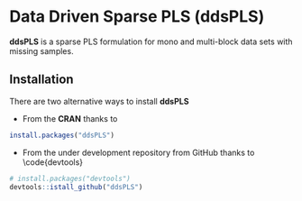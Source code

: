 # Data Driven Sparse PLS (**ddsPLS**)

**ddsPLS** is a sparse PLS formulation for mono and multi-block data sets with missing samples.

## Installation

There are two alternative ways to install **ddsPLS**

  * From the **CRAN** thanks to 
  
  ```r
  install.packages("ddsPLS")
  ```
  
  * From the under development repository from GitHub thanks to \code{devtools}
  
  ```r
  # install.packages("devtools")
  devtools::istall_github("ddsPLS")
  ```
